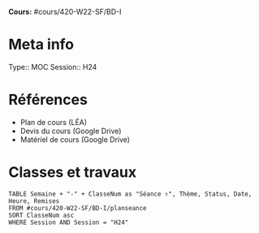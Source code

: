 **Cours:** #cours/420-W22-SF/BD-I 
# Meta info
Type:: MOC
Session:: H24
# Références
* Plan de cours (LÉA)
* Devis du cours (Google Drive)
* Matériel de cours (Google Drive)
# Classes et travaux
```dataview
TABLE Semaine + "-" + ClasseNum as "Séance ↑", Thème, Status, Date, Heure, Remises
FROM #cours/420-W22-SF/BD-I/planseance
SORT ClasseNum asc
WHERE Session AND Session = "H24"
```